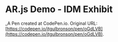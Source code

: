 # AR.js Demo - IDM Exhibit
 _A Pen created at CodePen.io. Original URL: [https://codepen.io/jtgulbronson/pen/oGdLVB](https://codepen.io/jtgulbronson/pen/oGdLVB).

 